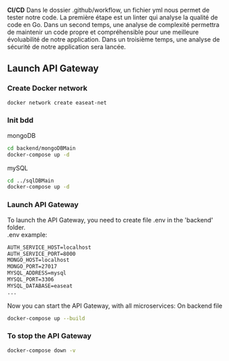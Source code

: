 **CI/CD**
Dans le dossier .github/workflow, un fichier yml nous permet de tester notre code. La première étape est un linter qui analyse la qualité de code en Go. 
Dans un second temps, une analyse de complexité permettra de maintenir un code propre et compréhensible pour une meilleure évoluabilité de notre application.
Dans un troisième temps, une analyse de sécurité de notre application sera lancée.

## Launch API Gateway
### Create Docker network
```bash
docker network create easeat-net
```

### Init bdd
mongoDB
```bash
cd backend/mongoDBMain
docker-compose up -d
```

mySQL
```bash
cd ../sqlDBMain
docker-compose up -d
```


### Launch API Gateway
To launch the API Gateway, you need to create file .env in the 'backend' folder.  
.env example:
```txt
AUTH_SERVICE_HOST=localhost
AUTH_SERVICE_PORT=8000
MONGO_HOST=localhost
MONGO_PORT=27017
MYSQL_ADDRESS=mysql
MYSQL_PORT=3306
MYSQL_DATABASE=easeat
...
```

Now you can start the API Gateway, with all microservices:
On backend file
```bash
docker-compose up --build
```

### To stop the API Gateway
```bash
docker-compose down -v
```
